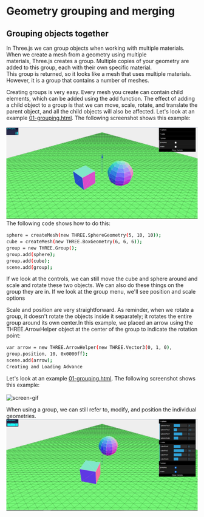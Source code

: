 # Geometry grouping and merging
## Grouping objects together
In Three.js we can group objects when working with multiple materials. When we create a mesh from a geometry using multiple<br>
materials, Three.js creates a group. Multiple copies of your geometry are added to this group, each with their own specific material. <br>
This group is returned, so it looks like a mesh that uses multiple materials. However, it is a group that contains a number of meshes. <br>

Creating groups is very easy. Every mesh you create can contain child elements, which can
be added using the add function. The effect of adding a child object to a group is that we
can move, scale, rotate, and translate the parent object, and all the child objects will also be
affected. Let's look at an example [01-grouping.html](https://cg2021c.github.io/threejs-presentation-anak-ambis/learning-threejs-master/chapter-08/01-grouping.html). The following screenshot shows 
this example:<br><br>
<img src="https://github.com/cg2021c/threejs-presentation-anak-ambis/blob/main/Geometry%20Grouping%20and%20Merging/image/picture1.jpg?raw=true">
The following code shows how to do this:
```bash
sphere = createMesh(new THREE.SphereGeometry(5, 10, 10));
cube = createMesh(new THREE.BoxGeometry(6, 6, 6));
group = new THREE.Group();
group.add(sphere);
group.add(cube);
scene.add(group);
```
If we look at the controls, we can still move the cube and sphere around and scale and rotate these two objects.
We can also do these things on the group they are in.
If we look at the group menu, we'll see position and scale options

Scale and position are very straightforward. As reminder, when we rotate a group, it doesn't rotate the objects inside it separately; it rotates the entire group around its own center.In this example, we placed an arrow using the THREE.ArrowHelper object at the center of the group to indicate the rotation point:

```bash
var arrow = new THREE.ArrowHelper(new THREE.Vector3(0, 1, 0),
group.position, 10, 0x0000ff);
scene.add(arrow);
Creating and Loading Advance
```

Let's look at an example [01-grouping.html](https://cg2021c.github.io/threejs-presentation-anak-ambis/learning-threejs-master/chapter-08/01-grouping.html). The following screenshot shows 
this example:<br><br>
![screen-gif](https://media.giphy.com/media/hKk9tCVkhF33BZAbZ2/giphy.gif)

When using a group, we can still refer to, modify, and position the individual geometries.
<img src="https://github.com/cg2021c/threejs-presentation-anak-ambis/blob/main/Geometry%20Grouping%20and%20Merging/image/picture2.jpg?raw=true">
